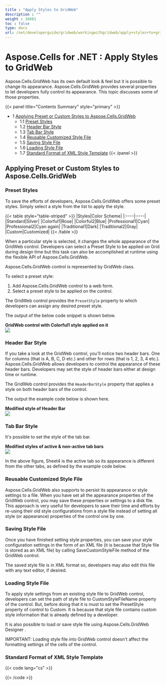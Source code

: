 ```yaml
---
title : "Apply Styles to GridWeb" 
description : "" 
weight : 16661 
toc : false
type: docs
url: /net/developerguide/gridweb/workingwithgridweb/apply+styles+to+gridweb/
---
```


# Aspose.Cells for .NET : Apply Styles to GridWeb


Aspose.Cells.GridWeb has its own default look & feel but it is possible to change its appearance. Aspose.Cells.GridWeb provides several properties to let developers fully control its appearance. This topic discusses some of those properties.

{{< panel title="Contents Summary" style="primary" >}}
*   1 [Applying Preset or Custom Styles to Aspose.Cells.GridWeb](#applying-preset-or-custom-styles-to-aspose.cells.gridweb)
    *   1.1 [Preset Styles](#preset-styles)
    *   1.2 [Header Bar Style](#header-bar-style)
    *   1.3 [Tab Bar Style](#tab-bar-style)
    *   1.4 [Reusable Customized Style File](#reusable-customized-style-file)
    *   1.5 [Saving Style File](#saving-style-file)
    *   1.6 [Loading Style File](#loading-style-file)
    *   1.7 [Standard Format of XML Style Template](#standard-format-of-xml-style-template)
{{< /panel >}}
 

## Applying Preset or Custom Styles to Aspose.Cells.GridWeb

### Preset Styles

To save the efforts of developers, Aspose.Cells.GridWeb offers some preset styles. Simply select a style from the list to apply the style.

{{< table style="table-striped" >}}
|Styles|Color Scheme|
|:----|:----|
|Standard|Silver|
|Colorful1|Rose|
|Colorful2|Blue|
|Professional1|Cyan|
|Professional2|Cyan again|
|Traditional1|Dark|
|Traditional2|Gray|
|Custom|Customized|
{{< /table >}}

When a particular style is selected, it changes the whole appearance of the GridWeb control. Developers can select a Preset Style to be applied on Grid during design time but this task can also be accomplished at runtime using the flexible API of Aspose.Cells.GridWeb.

Aspose.Cells.GridWeb control is represented by GridWeb class.

To select a preset style:

1.  Add Aspose.Cells.GridWeb control to a web form.
2.  Select a preset style to be applied on the control.

The GridWeb control provides the `PresetStyle` property to which developers can assign any desired preset style.

The output of the below code snippet is shown below.  
  
**GridWeb control with Colorful1 style applied on it**  
![](https://docs2.aspose.com/cells/net/attachments/5013742/5115457.png)

### Header Bar Style

If you take a look at the GridWeb control, you'll notice two header bars. One for columns (that is A, B, C, D etc.) and other for rows (that is 1, 2, 3, 4 etc.). Aspose.Cells.GridWeb allows developers to control the appearance of these header bars. Developers may set the style of header bars either at design time or runtime.

The GridWeb control provides the `HeaderBarStyle` property that applies a style on both header bars of the control.

The output the example code below is shown here.  
  
**Modified style of Header Bar**  
![](https://docs2.aspose.com/cells/net/attachments/5013742/5115456.png)

### Tab Bar Style

It's possible to set the style of the tab bar.  
  
**Modified styles of active & non-active tab bars**  
![](https://docs2.aspose.com/cells/net/attachments/5013742/5115428.png)

In the above figure, Sheet4 is the active tab so its appearance is different from the other tabs, as defined by the example code below.

### Reusable Customized Style File

Aspose.Cells.GridWeb also supports to persist its appearance or style settings to a file. When you have set all the appearance properties of the GridWeb control, you may save these properties or settings to a disk file. This approach is very useful for developers to save their time and efforts by re-using their old style configurations from a style file instead of setting all style (or appearance) properties of the control one by one.

### Saving Style File

Once you have finished setting style properties, you can save your style configuration settings in the form of an XML file (it is because that Style file is stored as an XML file) by calling SaveCustomStyleFile method of the GridWeb control.

The saved style file is in XML format so, developers may also edit this file with any text editor, if desired.

### Loading Style File

To apply style settings from an existing style file to GridWeb control, developers can set the path of style file to CustomStyleFileName property of the control. But, before doing that it is must to set the PresetStyle property of control to Custom. It is because that style file contains custom style information that is already defined by a developer.

It is also possible to load or save style file using Aspose.Cells.GridWeb Designer .

IMPORTANT: Loading style file into GridWeb control doesn't affect the formatting settings of the cells of the control.

### Standard Format of XML Style Template

{{< code lang="cs" >}}
<ViewerStyleTemplate SelectCellColor="Black" FrameTableStyle-BorderStyle="Solid" FrameTableStyle-LayoutFixed="Fixed" FrameTableStyle-BorderWidth="1px" FrameTableStyle-BorderColor="Gray" FrameTableStyle-BorderCollapse="Collapse" FrameTableStyle-BackColor="White" SelectCellBgColor="#EEEEFF" HeaderBarWidth="30pt" ScrollBarBaseColor="" HeaderBarStyle-LeftBorderStyle-BorderStyle="Solid" HeaderBarStyle-LeftBorderStyle-BorderWidth="1px" HeaderBarStyle-LeftBorderStyle-BorderColor="White" HeaderBarStyle-VerticalAlign="Middle" HeaderBarStyle-RightBorderStyle-BorderStyle="Solid" HeaderBarStyle-RightBorderStyle-BorderWidth="1px" HeaderBarStyle-RightBorderStyle-BorderColor="Gray" HeaderBarStyle-BorderWidth="1px" HeaderBarStyle-Font-Size="10pt" HeaderBarStyle-Font-Names="Arial" HeaderBarStyle-BorderColor="Gray" HeaderBarStyle-BorderStyle="Solid" HeaderBarStyle-HorizontalAlign="Center" HeaderBarStyle-ForeColor="Black" HeaderBarStyle-TopBorderStyle-BorderStyle="Solid" HeaderBarStyle-TopBorderStyle-BorderWidth="1px" HeaderBarStyle-TopBorderStyle-BorderColor="White" HeaderBarStyle-BackColor="#E0E0E0" HeaderBarStyle-BottomBorderStyle-BorderStyle="Solid" HeaderBarStyle-BottomBorderStyle-BorderWidth="1px" HeaderBarStyle-BottomBorderStyle-BorderColor="Gray" HeaderBarStyle-Wrap="False" ActiveHeaderColor="Black" HeaderBarTableStyle-LayoutFixed="Fixed" HeaderBarTableStyle-BorderWidth="0px" HeaderBarTableStyle-BorderCollapse="Separate" HeaderBarHeight="15pt" ActiveTabStyle-Height="15pt" ActiveTabStyle-BorderWidth="1px" ActiveTabStyle-Font-Size="10pt" ActiveTabStyle-Font-Names="Arial" ActiveTabStyle-BorderColor="Gray" ActiveTabStyle-BorderStyle="Solid" ActiveTabStyle-ForeColor="Black" ActiveTabStyle-BackColor="White" ActiveTabStyle-Wrap="False" ActiveCellColor="Black" DefaultGridLineColor="Silver" ViewTableStyle-LayoutFixed="Fixed" ViewTableStyle-BorderWidth="0px" ViewTableStyle-BorderCollapse="Collapse" ActiveCellBgColor="#DDDDFF" TabStyle-Height="15pt" TabStyle-BorderWidth="1px" TabStyle-Font-Size="10pt" TabStyle-Font-Names="Arial" TabStyle-BorderColor="Gray" TabStyle-BorderStyle="Solid" TabStyle-ForeColor="Black" TabStyle-BackColor="#E0E0E0" TabStyle-Wrap="False" ActiveHeaderBgColor="#F2F2F2" ScrollBarArrowColor="" BottomTableStyle-LayoutFixed="Fixed" BottomTableStyle-Height="20pt" BottomTableStyle-BorderWidth="0px" BottomTableStyle-BorderCollapse="Collapse" BottomTableStyle-TopBorderStyle-BorderStyle="Solid" BottomTableStyle-TopBorderStyle-BorderWidth="1px" BottomTableStyle-TopBorderStyle-BorderColor="Gray" BottomTableStyle-BackColor="#F0F0F0" />

{{< /code >}}

